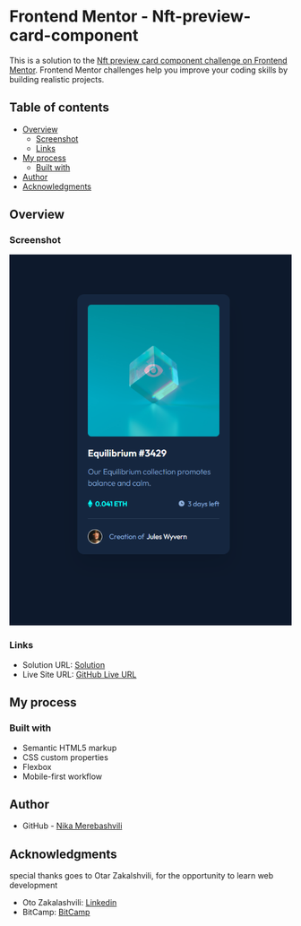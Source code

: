 # Frontend Mentor - Nft-preview-card-component

This is a solution to the [Nft preview card component challenge on Frontend Mentor](https://www.frontendmentor.io/challenges/nft-preview-card-component-SbdUL_w0U). Frontend Mentor challenges help you improve your coding skills by building realistic projects. 

## Table of contents

- [Overview](#overview)
  - [Screenshot](#screenshot)
  - [Links](#links)
- [My process](#my-process)
  - [Built with](#built-with)
- [Author](#author)
- [Acknowledgments](#acknowledgments)


## Overview

### Screenshot

![](./images/screenshot.png)



### Links

- Solution URL: [Solution](https://github.com/nikamerebashvili95/nft-preview-card-component)
- Live Site URL: [GitHub Live URL](https://nikamerebashvili95.github.io/nft-preview-card-component/)

## My process

### Built with

- Semantic HTML5 markup
- CSS custom properties
- Flexbox
- Mobile-first workflow



## Author

- GitHub - [Nika Merebashvili](https://github.com/nikamerebashvili95)


## Acknowledgments

special thanks goes to Otar Zakalshvili, for the opportunity to learn web development

- Oto Zakalashvili: [Linkedin](https://www.linkedin.com/in/otarza/)
- BitCamp: [BitCamp](https://www.facebook.com/groups/bitcamp.ge/permalink/8389844074389186/)
